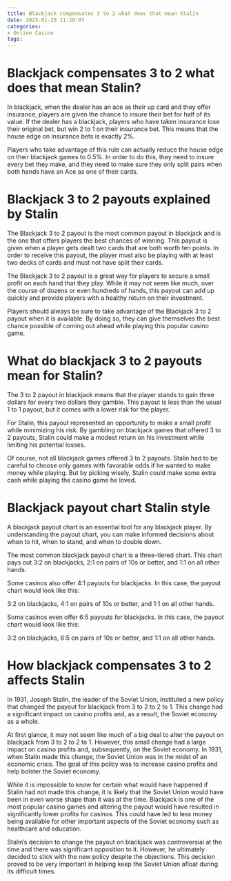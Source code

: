 ```yaml
---
title: Blackjack compensates 3 to 2 what does that mean Stalin
date: 2023-01-20 11:20:07
categories:
- Online Casino
tags:
---
```



#  Blackjack compensates 3 to 2 what does that mean Stalin?

In blackjack, when the dealer has an ace as their up card and they offer insurance, players are given the chance to insure their bet for half of its value. If the dealer has a blackjack, players who have taken insurance lose their original bet, but win 2 to 1 on their insurance bet. This means that the house edge on insurance bets is exactly 2%.

Players who take advantage of this rule can actually reduce the house edge on their blackjack games to 0.5%. In order to do this, they need to insure every bet they make, and they need to make sure they only split pairs when both hands have an Ace as one of their cards.

#  Blackjack 3 to 2 payouts explained by Stalin

The Blackjack 3 to 2 payout is the most common payout in blackjack and is the one that offers players the best chances of winning. This payout is given when a player gets dealt two cards that are both worth ten points. In order to receive this payout, the player must also be playing with at least two decks of cards and must not have split their cards.

The Blackjack 3 to 2 payout is a great way for players to secure a small profit on each hand that they play. While it may not seem like much, over the course of dozens or even hundreds of hands, this payout can add up quickly and provide players with a healthy return on their investment.

Players should always be sure to take advantage of the Blackjack 3 to 2 payout when it is available. By doing so, they can give themselves the best chance possible of coming out ahead while playing this popular casino game.

#  What do blackjack 3 to 2 payouts mean for Stalin?

The 3 to 2 payout in blackjack means that the player stands to gain three dollars for every two dollars they gamble. This payout is less than the usual 1 to 1 payout, but it comes with a lower risk for the player.

For Stalin, this payout represented an opportunity to make a small profit while minimizing his risk. By gambling on blackjack games that offered 3 to 2 payouts, Stalin could make a modest return on his investment while limiting his potential losses.

Of course, not all blackjack games offered 3 to 2 payouts. Stalin had to be careful to choose only games with favorable odds if he wanted to make money while playing. But by picking wisely, Stalin could make some extra cash while playing the casino game he loved.

#  Blackjack payout chart Stalin style



A blackjack payout chart is an essential tool for any blackjack player. By understanding the payout chart, you can make informed decisions about when to hit, when to stand, and when to double down.

The most common blackjack payout chart is a three-tiered chart. This chart pays out 3:2 on blackjacks, 2:1 on pairs of 10s or better, and 1:1 on all other hands.

Some casinos also offer 4:1 payouts for blackjacks. In this case, the payout chart would look like this:

3:2 on blackjacks, 4:1 on pairs of 10s or better, and 1:1 on all other hands.

Some casinos even offer 6:5 payouts for blackjacks. In this case, the payout chart would look like this:

3:2 on blackjacks, 6:5 on pairs of 10s or better, and 1:1 on all other hands.

#  How blackjack compensates 3 to 2 affects Stalin

In 1931, Joseph Stalin, the leader of the Soviet Union, instituted a new policy that changed the payout for blackjack from 3 to 2 to 2 to 1. This change had a significant impact on casino profits and, as a result, the Soviet economy as a whole.

At first glance, it may not seem like much of a big deal to alter the payout on blackjack from 3 to 2 to 2 to 1. However, this small change had a large impact on casino profits and, subsequently, on the Soviet economy. In 1931, when Stalin made this change, the Soviet Union was in the midst of an economic crisis. The goal of this policy was to increase casino profits and help bolster the Soviet economy.

While it is impossible to know for certain what would have happened if Stalin had not made this change, it is likely that the Soviet Union would have been in even worse shape than it was at the time. Blackjack is one of the most popular casino games and altering the payout would have resulted in significantly lower profits for casinos. This could have led to less money being available for other important aspects of the Soviet economy such as healthcare and education.

Stalin’s decision to change the payout on blackjack was controversial at the time and there was significant opposition to it. However, he ultimately decided to stick with the new policy despite the objections. This decision proved to be very important in helping keep the Soviet Union afloat during its difficult times.
